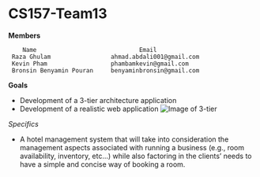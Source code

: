 # CS157-Team13

**Members**

        Name                             Email
     Raza Ghulam                 ahmad.abdali001@gmail.com
     Kevin Pham                  phambamkevin@gmail.com  
     Bronsin Benyamin Pouran     benyaminbronsin@gmail.com

**Goals**

  - Development of a 3-tier architecture application 
  - Development of a realistic web application
  ![Image of 3-tier](https://i.imgur.com/BEbQXkY.jpg)
  
  _Specifics_
  
  - A hotel management system that will take into consideration the management aspects associated with running a business (e.g., room availability, inventory, etc...) while also factoring in the clients’ needs to have a simple and concise way of booking a room.
